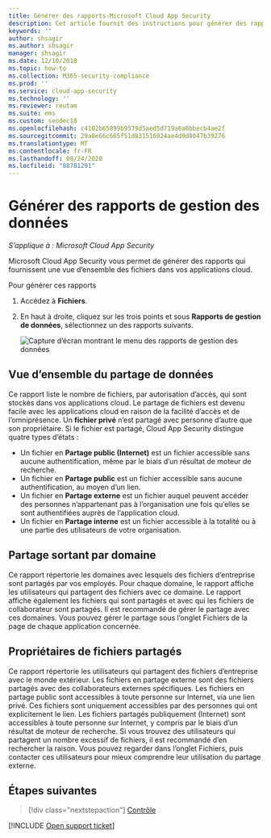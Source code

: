```yaml
---
title: Générer des rapports-Microsoft Cloud App Security
description: Cet article fournit des instructions pour générer des rapports de gestion des données dans Microsoft Cloud App Security.
keywords: ''
author: shsagir
ms.author: shsagir
manager: shsagir
ms.date: 12/10/2018
ms.topic: how-to
ms.collection: M365-security-compliance
ms.prod: ''
ms.service: cloud-app-security
ms.technology: ''
ms.reviewer: reutam
ms.suite: ems
ms.custom: seodec18
ms.openlocfilehash: c4102b65899b9579d5aed5d719a6a0bbecb4ae2f
ms.sourcegitcommit: 29a8e66c665f51d831516924ae4d9d8047b39276
ms.translationtype: MT
ms.contentlocale: fr-FR
ms.lasthandoff: 08/24/2020
ms.locfileid: "88781291"
---
```

# <a name="generate-data-management-reports"></a>Générer des rapports de gestion des données

*S’applique à : Microsoft Cloud App Security*

Microsoft Cloud App Security vous permet de générer des rapports qui fournissent une vue d’ensemble des fichiers dans vos applications cloud.

Pour générer ces rapports

1. Accédez à **Fichiers**.
2. En haut à droite, cliquez sur les trois points et sous **Rapports de gestion de données**, sélectionnez un des rapports suivants.

    ![Capture d’écran montrant le menu des rapports de gestion des données](media/reports.png)

## <a name="data-sharing-overview"></a>Vue d’ensemble du partage de données

Ce rapport liste le nombre de fichiers, par autorisation d’accès, qui sont stockés dans vos applications cloud. Le partage de fichiers est devenu facile avec les applications cloud en raison de la facilité d’accès et de l’omniprésence. Un **fichier privé** n’est partagé avec personne d’autre que son propriétaire. Si le fichier est partagé, Cloud App Security distingue quatre types d’états :

- Un fichier en **Partage public (Internet)** est un fichier accessible sans aucune authentification, même par le biais d’un résultat de moteur de recherche.
- Un fichier en **Partage public** est un fichier accessible sans aucune authentification, au moyen d’un lien.
- Un fichier en **Partage externe** est un fichier auquel peuvent accéder des personnes n’appartenant pas à l’organisation une fois qu’elles se sont authentifiées auprès de l’application cloud.
- Un fichier en **Partage interne** est un fichier accessible à la totalité ou à une partie des utilisateurs de votre organisation.

## <a name="outbound-sharing-by-domain"></a>Partage sortant par domaine

Ce rapport répertorie les domaines avec lesquels des fichiers d’entreprise sont partagés par vos employés. Pour chaque domaine, le rapport affiche les utilisateurs qui partagent des fichiers avec ce domaine. Le rapport affiche également les fichiers qui sont partagés et avec qui les fichiers de collaborateur sont partagés. Il est recommandé de gérer le partage avec ces domaines. Vous pouvez gérer le partage sous l’onglet Fichiers de la page de chaque application concernée.

## <a name="owners-of-shared-files"></a>Propriétaires de fichiers partagés

Ce rapport répertorie les utilisateurs qui partagent des fichiers d’entreprise avec le monde extérieur. Les fichiers en partage externe sont des fichiers partagés avec des collaborateurs externes spécifiques. Les fichiers en partage public sont accessibles à toute personne sur Internet, via une lien privé. Ces fichiers sont uniquement accessibles par des personnes qui ont explicitement le lien. Les fichiers partagés publiquement (Internet) sont accessibles à toute personne sur Internet, y compris par le biais d’un résultat de moteur de recherche. Si vous trouvez des utilisateurs qui partagent un nombre excessif de fichiers, il est recommandé d’en rechercher la raison. Vous pouvez regarder dans l’onglet Fichiers, puis contacter ces utilisateurs pour mieux comprendre leur utilisation du partage externe.

## <a name="next-steps"></a>Étapes suivantes

> [!div class="nextstepaction"]
> [Contrôle](control.md)

[!INCLUDE [Open support ticket](includes/support.md)]
